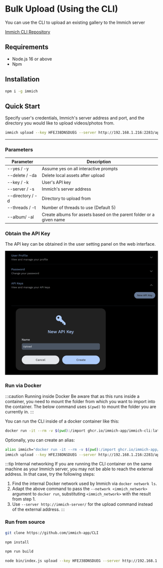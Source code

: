 # Bulk Upload (Using the CLI)

You can use the CLI to upload an existing gallery to the Immich server

[Immich CLI Repository](https://github.com/immich-app/CLI)

## Requirements

- Node.js 16 or above
- Npm

## Installation

```bash
npm i -g immich
```

## Quick Start

Specify user's credentials, Immich's server address and port, and the directory you would like to upload videos/photos from.

```bash
immich upload --key HFEJ38DNSDUEG --server http://192.168.1.216:2283/api -d your/target/directory
```

---

### Parameters

| Parameter        | Description                                                         |
| ---------------- | ------------------------------------------------------------------- |
| --yes / -y       | Assume yes on all interactive prompts                               |
| --delete / -da   | Delete local assets after upload                                    |
| --key / -k       | User's API key                                                      |
| --server / -s    | Immich's server address                                             |
| --directory / -d | Directory to upload from                                            |
| --threads / -t   | Number of threads to use (Default 5)                                |
| --album/ -al     | Create albums for assets based on the parent folder or a given name |

### Obtain the API Key

The API key can be obtained in the user setting panel on the web interface.

![Obtain Api Key](./img/obtain-api-key.png)


### Run via Docker

:::caution Running inside Docker
Be aware that as this runs inside a container, you need to mount the folder from which you want to import into 
the container. The below command uses `$(pwd)` to mount the folder you are currently in.
:::

You can run the CLI inside of a docker container like this:

```bash
docker run -it --rm -v $(pwd):/import ghcr.io/immich-app/immich-cli:latest upload --key HFEJ38DNSDUEG --server http://192.168.1.216:2283/api
```

Optionally, you can create an alias:

```bash
alias immich="docker run -it --rm -v $(pwd):/import ghcr.io/immich-app/immich-cli:latest"
immich upload --key HFEJ38DNSDUEG --server http://192.168.1.216:2283/api
```

:::tip Internal networking
If you are running the CLI container on the same machine as your Immich server, you may not be able to reach the external address. In that case, try the following steps:
1. Find the internal Docker network used by Immich via `docker network ls`.
2. Adapt the above command to pass the `--network <immich_network>` argument to `docker run`, substituting `<immich_network>` with the result from step 1.
3. Use `--server http://immich-server/` for the upload command instead of the external address.
:::

### Run from source

```bash title="Clone Repository"
git clone https://github.com/immich-app/CLI
```

```bash title="Install dependencies"
npm install
```

```bash title="Build the project"
npm run build
```

```bash title="Run the command"
node bin/index.js upload --key HFEJ38DNSDUEG --server http://192.168.1.216:2283/api -d your/target/directory
```

